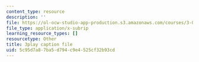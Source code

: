 ```yaml
---
content_type: resource
description: ''
file: https://ol-ocw-studio-app-production.s3.amazonaws.com/courses/3-091sc-introduction-to-solid-state-chemistry-fall-2010/5c95d7a87ba5d794c9e4525cf32b93cd_xu-p6Ffh-A.srt
file_type: application/x-subrip
learning_resource_types: []
resourcetype: Other
title: 3play caption file
uid: 5c95d7a8-7ba5-d794-c9e4-525cf32b93cd
---
```

